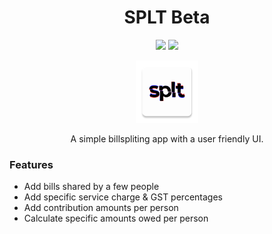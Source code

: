 <h1 align="center">SPLT Beta</h1>

<p align="center">
  <a target="_blank" href=""><img src="https://img.shields.io/badge/PRs-welcome-brightgreen.svg"></a>
  <a target="_blank" href=""><img src="https://img.shields.io/hackage-deps/v/lens.svg"></a>
</p>

<p align="center"><img src="https://github.com/adithyaxx/SPLT/blob/master/app/src/main/res/mipmap-xxxhdpi/ic_launcher.png?raw=true" width="100" height="100"></p>

<p align="center">A simple billspliting app with a user friendly UI.</p>

### Features
* Add bills shared by a few people
* Add specific service charge & GST percentages
* Add contribution amounts per person
* Calculate specific amounts owed per person
